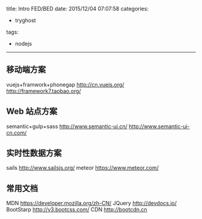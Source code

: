 title: Intro FED/BED
date: 2015/12/04 07:07:58
categories:
 - tryghost

tags:
 - nodejs 



---

## 移动端方案
vuejs+framwork+phonegap
http://cn.vuejs.org/
http://framework7.taobao.org/
## Web 站点方案
semantic+gulp+sass
http://www.semantic-ui.cn/
http://www.semantic-ui-cn.com/
## 实时性数据方案
sails
http://www.sailsjs.org/
meteor
https://www.meteor.com/


## 常用文档
MDN
https://developer.mozilla.org/zh-CN/
JQuery
http://devdocs.io/
BootStarp
http://v3.bootcss.com/
CDN
http://bootcdn.cn







